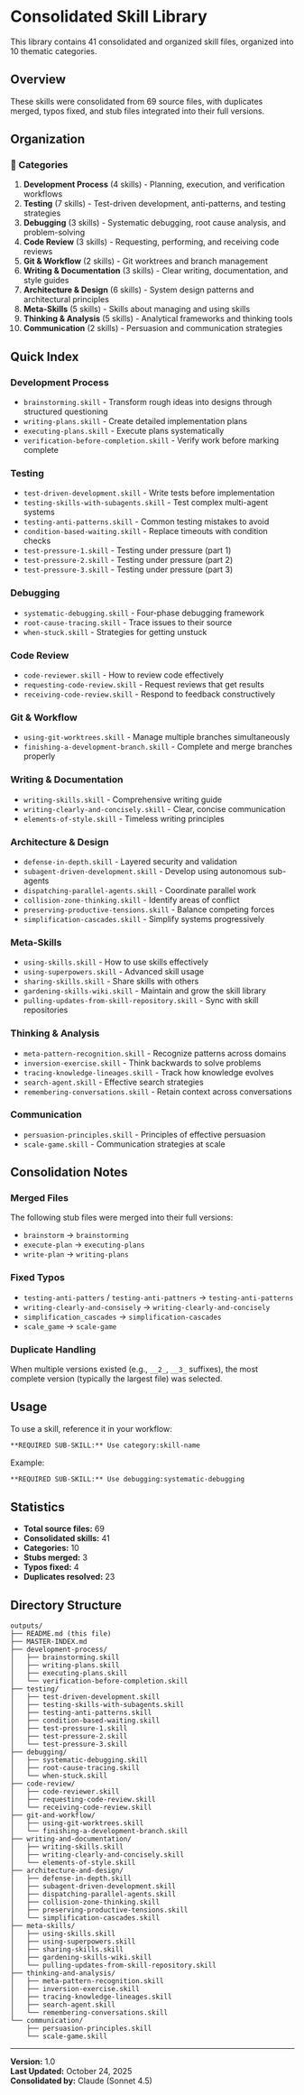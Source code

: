 # Consolidated Skill Library

This library contains 41 consolidated and organized skill files, organized into 10 thematic categories.

## Overview

These skills were consolidated from 69 source files, with duplicates merged, typos fixed, and stub files integrated into their full versions.

## Organization

### 📁 Categories

1. **Development Process** (4 skills) - Planning, execution, and verification workflows
2. **Testing** (7 skills) - Test-driven development, anti-patterns, and testing strategies  
3. **Debugging** (3 skills) - Systematic debugging, root cause analysis, and problem-solving
4. **Code Review** (3 skills) - Requesting, performing, and receiving code reviews
5. **Git & Workflow** (2 skills) - Git worktrees and branch management
6. **Writing & Documentation** (3 skills) - Clear writing, documentation, and style guides
7. **Architecture & Design** (6 skills) - System design patterns and architectural principles
8. **Meta-Skills** (5 skills) - Skills about managing and using skills
9. **Thinking & Analysis** (5 skills) - Analytical frameworks and thinking tools
10. **Communication** (2 skills) - Persuasion and communication strategies

## Quick Index

### Development Process
- `brainstorming.skill` - Transform rough ideas into designs through structured questioning
- `writing-plans.skill` - Create detailed implementation plans
- `executing-plans.skill` - Execute plans systematically
- `verification-before-completion.skill` - Verify work before marking complete

### Testing
- `test-driven-development.skill` - Write tests before implementation
- `testing-skills-with-subagents.skill` - Test complex multi-agent systems
- `testing-anti-patterns.skill` - Common testing mistakes to avoid
- `condition-based-waiting.skill` - Replace timeouts with condition checks
- `test-pressure-1.skill` - Testing under pressure (part 1)
- `test-pressure-2.skill` - Testing under pressure (part 2)
- `test-pressure-3.skill` - Testing under pressure (part 3)

### Debugging
- `systematic-debugging.skill` - Four-phase debugging framework
- `root-cause-tracing.skill` - Trace issues to their source
- `when-stuck.skill` - Strategies for getting unstuck

### Code Review
- `code-reviewer.skill` - How to review code effectively
- `requesting-code-review.skill` - Request reviews that get results
- `receiving-code-review.skill` - Respond to feedback constructively

### Git & Workflow
- `using-git-worktrees.skill` - Manage multiple branches simultaneously
- `finishing-a-development-branch.skill` - Complete and merge branches properly

### Writing & Documentation
- `writing-skills.skill` - Comprehensive writing guide
- `writing-clearly-and-concisely.skill` - Clear, concise communication
- `elements-of-style.skill` - Timeless writing principles

### Architecture & Design
- `defense-in-depth.skill` - Layered security and validation
- `subagent-driven-development.skill` - Develop using autonomous sub-agents
- `dispatching-parallel-agents.skill` - Coordinate parallel work
- `collision-zone-thinking.skill` - Identify areas of conflict
- `preserving-productive-tensions.skill` - Balance competing forces
- `simplification-cascades.skill` - Simplify systems progressively

### Meta-Skills
- `using-skills.skill` - How to use skills effectively
- `using-superpowers.skill` - Advanced skill usage
- `sharing-skills.skill` - Share skills with others
- `gardening-skills-wiki.skill` - Maintain and grow the skill library
- `pulling-updates-from-skill-repository.skill` - Sync with skill repositories

### Thinking & Analysis
- `meta-pattern-recognition.skill` - Recognize patterns across domains
- `inversion-exercise.skill` - Think backwards to solve problems
- `tracing-knowledge-lineages.skill` - Track how knowledge evolves
- `search-agent.skill` - Effective search strategies
- `remembering-conversations.skill` - Retain context across conversations

### Communication
- `persuasion-principles.skill` - Principles of effective persuasion
- `scale-game.skill` - Communication strategies at scale

## Consolidation Notes

### Merged Files
The following stub files were merged into their full versions:
- `brainstorm` → `brainstorming`
- `execute-plan` → `executing-plans`
- `write-plan` → `writing-plans`

### Fixed Typos
- `testing-anti-patters` / `testing-anti-pattners` → `testing-anti-patterns`
- `writing-clearly-and-consisely` → `writing-clearly-and-concisely`
- `simplification_cascades` → `simplification-cascades`
- `scale_game` → `scale-game`

### Duplicate Handling
When multiple versions existed (e.g., `__2_`, `__3_` suffixes), the most complete version (typically the largest file) was selected.

## Usage

To use a skill, reference it in your workflow:

```markdown
**REQUIRED SUB-SKILL:** Use category:skill-name
```

Example:
```markdown
**REQUIRED SUB-SKILL:** Use debugging:systematic-debugging
```

## Statistics

- **Total source files:** 69
- **Consolidated skills:** 41
- **Categories:** 10
- **Stubs merged:** 3
- **Typos fixed:** 4
- **Duplicates resolved:** 23

## Directory Structure

```
outputs/
├── README.md (this file)
├── MASTER-INDEX.md
├── development-process/
│   ├── brainstorming.skill
│   ├── writing-plans.skill
│   ├── executing-plans.skill
│   └── verification-before-completion.skill
├── testing/
│   ├── test-driven-development.skill
│   ├── testing-skills-with-subagents.skill
│   ├── testing-anti-patterns.skill
│   ├── condition-based-waiting.skill
│   ├── test-pressure-1.skill
│   ├── test-pressure-2.skill
│   └── test-pressure-3.skill
├── debugging/
│   ├── systematic-debugging.skill
│   ├── root-cause-tracing.skill
│   └── when-stuck.skill
├── code-review/
│   ├── code-reviewer.skill
│   ├── requesting-code-review.skill
│   └── receiving-code-review.skill
├── git-and-workflow/
│   ├── using-git-worktrees.skill
│   └── finishing-a-development-branch.skill
├── writing-and-documentation/
│   ├── writing-skills.skill
│   ├── writing-clearly-and-concisely.skill
│   └── elements-of-style.skill
├── architecture-and-design/
│   ├── defense-in-depth.skill
│   ├── subagent-driven-development.skill
│   ├── dispatching-parallel-agents.skill
│   ├── collision-zone-thinking.skill
│   ├── preserving-productive-tensions.skill
│   └── simplification-cascades.skill
├── meta-skills/
│   ├── using-skills.skill
│   ├── using-superpowers.skill
│   ├── sharing-skills.skill
│   ├── gardening-skills-wiki.skill
│   └── pulling-updates-from-skill-repository.skill
├── thinking-and-analysis/
│   ├── meta-pattern-recognition.skill
│   ├── inversion-exercise.skill
│   ├── tracing-knowledge-lineages.skill
│   ├── search-agent.skill
│   └── remembering-conversations.skill
└── communication/
    ├── persuasion-principles.skill
    └── scale-game.skill
```

---

**Version:** 1.0  
**Last Updated:** October 24, 2025  
**Consolidated by:** Claude (Sonnet 4.5)
